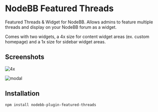 # NodeBB Featured Threads

Featured Threads & Widget for NodeBB.
Allows admins to feature multiple threads and display on your NodeBB forum as a widget.

Comes with two widgets, a 4x size for content widget areas (ex. custom homepage) and a 1x size for sidebar widget areas.

## Screenshots

![4x](http://i.imgur.com/M5ivrxb.png)

![modal](http://i.imgur.com/GWGR6EC.png)

## Installation

    npm install nodebb-plugin-featured-threads